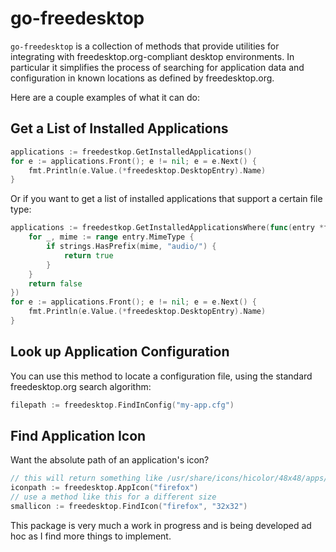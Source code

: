 go-freedesktop
==============

`go-freedesktop` is a collection of methods that provide utilities for integrating with freedesktop.org-compliant desktop environments. In particular it simplifies the process of searching for application data and configuration in known locations as defined by freedesktop.org.

Here are a couple examples of what it can do:

Get a List of Installed Applications
------------------------------------

```go
applications := freedestkop.GetInstalledApplications()
for e := applications.Front(); e != nil; e = e.Next() {
	fmt.Println(e.Value.(*freedesktop.DesktopEntry).Name)
}
```

Or if you want to get a list of installed applications that support a certain file type:

```go
applications := freedestkop.GetInstalledApplicationsWhere(func(entry *freedesktop.DesktopEntry) bool {
	for _, mime := range entry.MimeType {
		if strings.HasPrefix(mime, "audio/") {
			return true
		}
	}
	return false
})
for e := applications.Front(); e != nil; e = e.Next() {
	fmt.Println(e.Value.(*freedesktop.DesktopEntry).Name)
}
```

Look up Application Configuration
---------------------------------

You can use this method to locate a configuration file, using the standard freedesktop.org search algorithm:

```go
filepath := freedesktop.FindInConfig("my-app.cfg")
```

Find Application Icon
---------------------

Want the absolute path of an application's icon?

```go
// this will return something like /usr/share/icons/hicolor/48x48/apps/firefox.png
iconpath := freedesktop.AppIcon("firefox")
// use a method like this for a different size
smallicon := freedesktop.FindIcon("firefox", "32x32")
```

This package is very much a work in progress and is being developed ad hoc as I find more things to implement.
